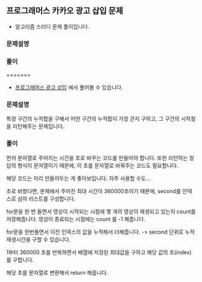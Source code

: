 ## 프로그래머스 카카오 광고 삽입 문제

- 알고리즘 스터디 문제 풀이입니다.

### 문제설명

### 풀이

=======

- [프로그래머스 광고 삽입](https://programmers.co.kr/learn/courses/30/lessons/72414) 에서 풀어볼 수 있습니다.

### 문제설명

특정 구간의 누적합을 구해서 어떤 구간의 누적합이 가장 큰지 구하고, 그 구간의 시작점을 리턴해주는 문제입니다.

### 풀이

먼저 문자열로 주어지는 시간을 초로 바꾸는 코드를 만들어야 합니다.
또한 리턴하는 정답의 형식이 문자열이기 때문에, 이 초를 문자열로 바꿔주는 코드도 필요합니다.

해당 코드는 미리 만들어두는 게 좋아보입니다. 자주 사용할 수도...

초로 바꿨다면, 문제에서 주어진 최대 시간이 360000초이기 때문에, second를 인덱스로 삼아 리스트를 구성합니다.

for문을 한 번 돌면서 영상이 시작되는 시점에 몇 개의 영상이 재생되고 있는지 count를 저장해줍니다.
영상이 종료되는 시점에는 count 를 -1 해줍니다.

for문을 한번돌면서 이전 인덱스의 값을 누적해서 더해줍니다. -> second 단위로 누적 재생시간을 구할 수 있습니다.

1부터 360000 초를 반복하면서 배열에 저장된 최대값을 구하고 해당 값의 초(index)를 구합니다.

해당 초를 문자열로 변환해서 return 해줍니다.

